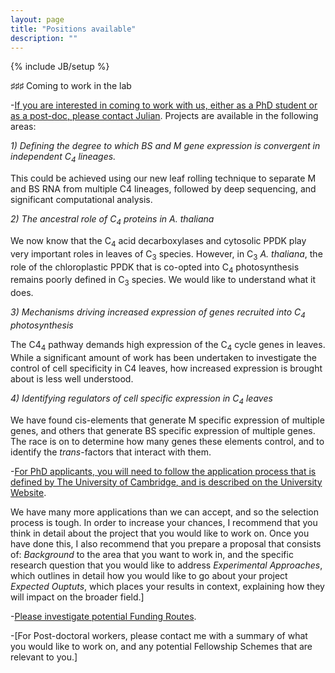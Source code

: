 ```yaml
---
layout: page
title: "Positions available"
description: ""
---
```

{% include JB/setup %}

♯♯♯ Coming to work in the lab

-[If you are interested in coming to work with us, either as a PhD student or as a post-doc, please contact Julian](jmh65@cam.ac.uk). Projects are available in the following areas:

<i>1) Defining the degree to which BS and M gene expression is convergent in independent C<sub>4</sub>  lineages.</i>
<p>This could be achieved using our new leaf rolling technique to separate M and BS RNA from multiple C4 lineages, followed by deep sequencing, and significant computational analysis. </p>

<i>2) The ancestral role of C<sub>4</sub> proteins in A. thaliana</i>
<p>We now know that the C<sub>4</sub> acid decarboxylases and cytosolic PPDK play very important roles in leaves of C<sub>3</sub> species. However, in C<sub>3</sub> <i>A. thaliana</i>, the role of the chloroplastic PPDK that is co-opted into C<sub>4</sub> photosynthesis remains poorly defined in C<sub>3</sub> species. We would like to understand what it does. </p>

<i>3) Mechanisms driving increased expression of genes recruited into C<sub>4</sub> photosynthesis</i>
<p>The C4<sub>4</sub> pathway demands high expression of the C<sub>4</sub> cycle genes in leaves. While a significant amount of work has been undertaken to investigate the control of cell specificity in C4 leaves, how increased expression is brought about is less well understood. </p>

<i>4) Identifying regulators of cell specific expression in C<sub>4</sub> leaves</i>
<p>We have found cis-elements that generate M specific expression of multiple genes, and others that generate BS specific expression of multiple genes. The race is on to determine how many genes these elements control, and to identify the <i>trans</i>-factors that interact with them. </p>

-[For PhD applicants, you will need to follow the application process that is defined by The University of Cambridge, and is described on the University Website]( https://www.admin.cam.ac.uk/students/gradadmissions/prospec/).
<p>We have many more applications than we can accept, and so the selection process is tough. In order to increase your chances, I recommend that you think in detail about the project that you would like to 
work on. Once you have done this, I also recommend that you prepare a proposal that consists of:
<i>Background</i> to the area that you want to work in, and the specific research question that you would like to address
<i>Experimental Approaches</i>, which outlines in detail how you would like to go about your project
<i>Expected Ouptuts</i>, which places your results in context, explaining how they will impact on the broader field.] </p>

-[Please investigate potential Funding Routes]( https://www.admin.cam.ac.uk/students/gradadmissions/prospec/).


-[For Post-doctoral workers, please contact me with a summary of what you would like to work on, and any potential Fellowship Schemes that are relevant to you.]

